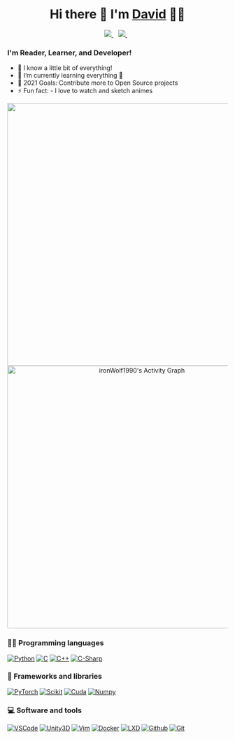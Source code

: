 
<h1 align='center'>
  Hi there 👋 I'm <a href="https://anshdaviddev.com/">David</a> 👨‍💻
</h1>

<p align='center'>
  <a href="https://www.linkedin.com/in/ansh-david-071b0354/">
    <img src="https://img.shields.io/badge/linkedin-%230077B5.svg?&style=for-the-badge&logo=linkedin&logoColor=white" />
  </a>&nbsp;&nbsp;
  <a href="https://www.youtube.com/channel/UC8SEKa2qg_vnxo-7AoKMA1w">
    <img src="https://img.shields.io/badge/-YouTube-red?&style=for-the-badge&logo=youtube&logoColor=white"/>
  </a>&nbsp;&nbsp;
</p>

### I'm Reader, Learner, and Developer!
- 🔭 I know a little bit of everything!
- 🌱 I’m currently learning everything 🤣
- 🥅 2021 Goals: Contribute more to Open Source projects
- ⚡ Fun fact: - I love to watch and sketch animes

<p align='center'>
  <a href="#"><img src="https://github-readme-stats.vercel.app/api?username=ironwolf1990&show_icons=true&count_private=true&theme=dark" width="600"></a>
  <a href="https://github.com/ashutosh00710/github-readme-activity-graph"><img alt="ironWolf1990's Activity Graph" src="https://activity-graph.herokuapp.com/graph?username=ironwolf1990&bg_color=1F222E&color=F8D866&line=F85D7F&point=FFFFFF&hide_border=true" width="600"></a>
</p>

### 👨‍💻 Programming languages
<p>
  <a href="#"><img alt="Python" src="https://img.shields.io/badge/Python%20--3776AB?style=for-the-badge&logo=Python"></a>
  <a href="#"><img alt="C" src="https://img.shields.io/badge/C%20--A8B9CC?style=for-the-badge&logo=C"></a>
  <a href="#"><img alt="C++" src="https://img.shields.io/badge/C++%20--00599C?style=for-the-badge&logo=C%2B%2B"></a>
  <a href="#"><img alt="C-Sharp" src="https://img.shields.io/badge/C%20Sharp--239120?style=for-the-badge&logo=C%20Sharp"></a>
</p>

### 🧰 Frameworks and libraries
<p>
  <a href="#"><img alt="PyTorch" src="https://img.shields.io/badge/PyTorch%20--EE4C2C?style=for-the-badge&logo=PyTorch"></a>
  <a href="#"><img alt="Scikit" src="https://img.shields.io/badge/Scikit%20--F7931E?style=for-the-badge&logo=scikit-learn"></a>
  <a href="#"><img alt="Cuda" src="https://img.shields.io/badge/Cuda%20--76B900?style=for-the-badge&logo=NVIDIA"></a>
  <a href="#"><img alt="Numpy" src="https://img.shields.io/badge/NumPy%20--013243?style=for-the-badge&logo=NumPy"></a>
</p>

### 💻 Software and tools
<p>
  <a href="#"><img alt="VSCode" src="https://img.shields.io/badge/Code%20--007ACC?style=for-the-badge&logo=Visual%20Studio%20Code"></a>
  <a href="#"><img alt="Unity3D" src="https://img.shields.io/badge/Unity%20--000000?style=for-the-badge&logo=Unity"></a>
  <a href="#"><img alt="Vim" src="https://img.shields.io/badge/Vim%20--019733?style=for-the-badge&logo=Vim"></a>
  <a href="#"><img alt="Docker" src="https://img.shields.io/badge/Docker%20--2496ED?style=for-the-badge&logo=Docker"></a>
  <a href="#"><img alt="LXD" src="https://img.shields.io/badge/LXD%20--333333?style=for-the-badge&logo=Linux%20Containers"></a>
  <a href="#"><img alt="Github" src="https://img.shields.io/badge/Github%20--181717?style=for-the-badge&logo=Github"></a>
  <a href="#"><img alt="Git" src="https://img.shields.io/badge/Git%20--F05032?style=for-the-badge&logo=Git"></a>
</p>


<!-- https://simpleicons.org/ -->

[website]: https://anshdaviddev.com/
[youtube]: https://www.youtube.com/channel/UC8SEKa2qg_vnxo-7AoKMA1w?view_as=subscriber
[linkedin]: https://www.linkedin.com/in/ansh-david-071b0354/
